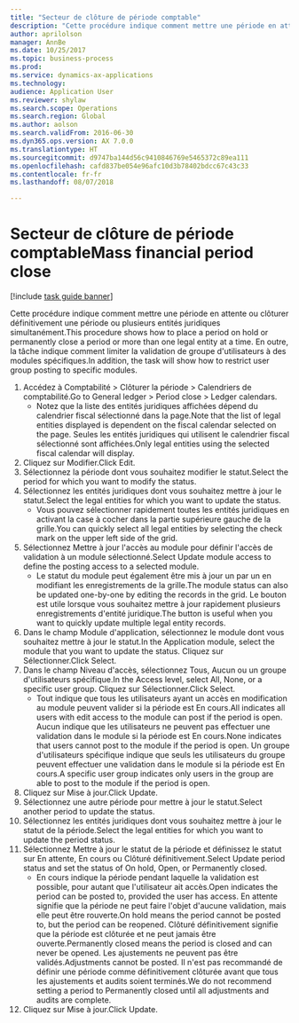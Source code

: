 ```yaml
--- 
title: "Secteur de clôture de période comptable"
description: "Cette procédure indique comment mettre une période en attente ou clôturer définitivement une période ou plusieurs entités juridiques simultanément."
author: aprilolson
manager: AnnBe
ms.date: 10/25/2017
ms.topic: business-process
ms.prod: 
ms.service: dynamics-ax-applications
ms.technology: 
audience: Application User
ms.reviewer: shylaw
ms.search.scope: Operations
ms.search.region: Global
ms.author: aolson
ms.search.validFrom: 2016-06-30
ms.dyn365.ops.version: AX 7.0.0
ms.translationtype: HT
ms.sourcegitcommit: d9747ba144d56c9410846769e5465372c89ea111
ms.openlocfilehash: cafd837be054e96afc10d3b78402bdcc67c43c33
ms.contentlocale: fr-fr
ms.lasthandoff: 08/07/2018

---
```

# <a name="mass-financial-period-close"></a><span data-ttu-id="80db2-103">Secteur de clôture de période comptable</span><span class="sxs-lookup"><span data-stu-id="80db2-103">Mass financial period close</span></span>

[!include [task guide banner](../../includes/task-guide-banner.md)]

<span data-ttu-id="80db2-104">Cette procédure indique comment mettre une période en attente ou clôturer définitivement une période ou plusieurs entités juridiques simultanément.</span><span class="sxs-lookup"><span data-stu-id="80db2-104">This procedure shows how to place a period on hold or permanently close a period or more than one legal entity at a time.</span></span> <span data-ttu-id="80db2-105">En outre, la tâche indique comment limiter la validation de groupe d'utilisateurs à des modules spécifiques.</span><span class="sxs-lookup"><span data-stu-id="80db2-105">In addition, the task will show how to restrict user group posting to specific modules.</span></span>

1. <span data-ttu-id="80db2-106">Accédez à Comptabilité > Clôturer la période > Calendriers de comptabilité.</span><span class="sxs-lookup"><span data-stu-id="80db2-106">Go to General ledger > Period close > Ledger calendars.</span></span>
    * <span data-ttu-id="80db2-107">Notez que la liste des entités juridiques affichées dépend du calendrier fiscal sélectionné dans la page.</span><span class="sxs-lookup"><span data-stu-id="80db2-107">Note that the list of legal entities displayed is dependent on the fiscal calendar selected on the page.</span></span> <span data-ttu-id="80db2-108">Seules les entités juridiques qui utilisent le calendrier fiscal sélectionné sont affichées.</span><span class="sxs-lookup"><span data-stu-id="80db2-108">Only legal entities using the selected fiscal calendar will display.</span></span>  
2. <span data-ttu-id="80db2-109">Cliquez sur Modifier.</span><span class="sxs-lookup"><span data-stu-id="80db2-109">Click Edit.</span></span>
3. <span data-ttu-id="80db2-110">Sélectionnez la période dont vous souhaitez modifier le statut.</span><span class="sxs-lookup"><span data-stu-id="80db2-110">Select the period for which you want to modify the status.</span></span>
4. <span data-ttu-id="80db2-111">Sélectionnez les entités juridiques dont vous souhaitez mettre à jour le statut.</span><span class="sxs-lookup"><span data-stu-id="80db2-111">Select the legal entities for which you want to update the status.</span></span>
    * <span data-ttu-id="80db2-112">Vous pouvez sélectionner rapidement toutes les entités juridiques en activant la case à cocher dans la partie supérieure gauche de la grille.</span><span class="sxs-lookup"><span data-stu-id="80db2-112">You can quickly select all legal entities  by selecting the check mark on the upper left side of the grid.</span></span>  
5. <span data-ttu-id="80db2-113">Sélectionnez Mettre à jour l'accès au module pour définir l'accès de validation à un module sélectionné.</span><span class="sxs-lookup"><span data-stu-id="80db2-113">Select Update module access to define the posting access to a selected module.</span></span>
    * <span data-ttu-id="80db2-114">Le statut du module peut également être mis à jour un par un en modifiant les enregistrements de la grille.</span><span class="sxs-lookup"><span data-stu-id="80db2-114">The module status can also be updated one-by-one by editing the records in the grid.</span></span> <span data-ttu-id="80db2-115">Le bouton est utile lorsque vous souhaitez mettre à jour rapidement plusieurs enregistrements d'entité juridique.</span><span class="sxs-lookup"><span data-stu-id="80db2-115">The button is useful when you want to quickly update multiple legal entity records.</span></span>  
6. <span data-ttu-id="80db2-116">Dans le champ Module d'application, sélectionnez le module dont vous souhaitez mettre à jour le statut.</span><span class="sxs-lookup"><span data-stu-id="80db2-116">In the Application module, select the module that you want to update the status.</span></span> <span data-ttu-id="80db2-117">Cliquez sur Sélectionner.</span><span class="sxs-lookup"><span data-stu-id="80db2-117">Click Select.</span></span>
7. <span data-ttu-id="80db2-118">Dans le champ Niveau d'accès, sélectionnez Tous, Aucun ou un groupe d'utilisateurs spécifique.</span><span class="sxs-lookup"><span data-stu-id="80db2-118">In the Access level, select All, None, or a specific user group.</span></span> <span data-ttu-id="80db2-119">Cliquez sur Sélectionner.</span><span class="sxs-lookup"><span data-stu-id="80db2-119">Click Select.</span></span>
    * <span data-ttu-id="80db2-120">Tout indique que tous les utilisateurs ayant un accès en modification au module peuvent valider si la période est En cours.</span><span class="sxs-lookup"><span data-stu-id="80db2-120">All indicates all users with edit access to the module can post if the period is open.</span></span> <span data-ttu-id="80db2-121">Aucun indique que les utilisateurs ne peuvent pas effectuer une validation dans le module si la période est En cours.</span><span class="sxs-lookup"><span data-stu-id="80db2-121">None indicates that users cannot post to the module if the period is open.</span></span> <span data-ttu-id="80db2-122">Un groupe d'utilisateurs spécifique indique que seuls les utilisateurs du groupe peuvent effectuer une validation dans le module si la période est En cours.</span><span class="sxs-lookup"><span data-stu-id="80db2-122">A specific user group indicates only users in the group are able to post to the module if the period is open.</span></span>  
8. <span data-ttu-id="80db2-123">Cliquez sur Mise à jour.</span><span class="sxs-lookup"><span data-stu-id="80db2-123">Click Update.</span></span>
9. <span data-ttu-id="80db2-124">Sélectionnez une autre période pour mettre à jour le statut.</span><span class="sxs-lookup"><span data-stu-id="80db2-124">Select another period to update the status.</span></span>
10. <span data-ttu-id="80db2-125">Sélectionnez les entités juridiques dont vous souhaitez mettre à jour le statut de la période.</span><span class="sxs-lookup"><span data-stu-id="80db2-125">Select the legal entities for which you want to update the period status.</span></span>
11. <span data-ttu-id="80db2-126">Sélectionnez Mettre à jour le statut de la période et définissez le statut sur En attente, En cours ou Clôturé définitivement.</span><span class="sxs-lookup"><span data-stu-id="80db2-126">Select Update period status and set the status of On hold, Open, or Permanently closed.</span></span>
    * <span data-ttu-id="80db2-127">En cours indique la période pendant laquelle la validation est possible, pour autant que l'utilisateur ait accès.</span><span class="sxs-lookup"><span data-stu-id="80db2-127">Open indicates the period can be posted to, provided the user has access.</span></span> <span data-ttu-id="80db2-128">En attente signifie que la période ne peut faire l'objet d'aucune validation, mais elle peut être rouverte.</span><span class="sxs-lookup"><span data-stu-id="80db2-128">On hold means the period cannot be posted to, but the period can be reopened.</span></span> <span data-ttu-id="80db2-129">Clôturé définitivement signifie que la période est clôturée et ne peut jamais être ouverte.</span><span class="sxs-lookup"><span data-stu-id="80db2-129">Permanently closed means the period is closed and can never be opened.</span></span> <span data-ttu-id="80db2-130">Les ajustements ne peuvent pas être validés.</span><span class="sxs-lookup"><span data-stu-id="80db2-130">Adjustments cannot be posted.</span></span> <span data-ttu-id="80db2-131">Il n'est pas recommandé de définir une période comme définitivement clôturée avant que tous les ajustements et audits soient terminés.</span><span class="sxs-lookup"><span data-stu-id="80db2-131">We do not recommend setting a period to Permanently closed until all adjustments and audits are complete.</span></span>  
12. <span data-ttu-id="80db2-132">Cliquez sur Mise à jour.</span><span class="sxs-lookup"><span data-stu-id="80db2-132">Click Update.</span></span>


